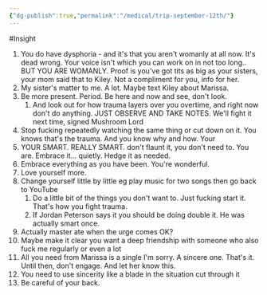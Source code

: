 ```yaml
---
{"dg-publish":true,"permalink":"/medical/trip-september-12th/"}
---
```


#Insight 


1. You do have dysphoria \- and it's that you aren't womanly at all now. It's dead wrong. Your voice isn't which you can work on in not too long.. BUT YOU ARE WOMANLY. Proof is you've got tits as big as your sisters, your mom said that to Kiley. Not a compliment for you, info for her.   
2. My sister's matter to me. A lot. Maybe text Kiley about Marissa.   
3. Be more present. Period. Be here and now and see, don't look.   
   1. And look out for how trauma layers over you overtime, and right now don't do anything. JUST OBSERVE AND TAKE NOTES. We'll fight it next time, signed Mushroom Lord  
4. Stop fucking repeatedly watching the same thing or cut down on it. You knows that's the trauma. And you know why and how. Your   
5. YOUR SMART. REALLY SMART. don't flaunt it, you don't need to. You are. Embrace it… quietly. Hedge it as needed.   
6. Embrace everything as you have been. You're wonderful.   
7. Love yourself more.   
8. Change yourself little by little eg play music for two songs then go back to YouTube   
   1. Do a little bit of the things you don't want to. Just fucking start it. That's how you fight trauma.   
   2. If Jordan Peterson says it you should be doing double it. He was actually smart once.   
9. Actually master ate when the urge comes OK?   
10. Maybe make it clear you want a deep friendship with someone who also fuck me regularly or even a lot  
11. All you need from Marissa is a single I'm sorry. A sincere one. That's it. Until then, don't engage. And let her know this.   
12. You  need to use sincerity like a blade in the situation  cut through it   
13. Be careful of your back. 

